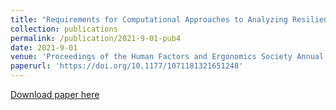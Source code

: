 ```yaml
---
title: "Requirements for Computational Approaches to Analyzing Resilience in Human-Machine Teams"
collection: publications
permalink: /publication/2021-9-01-pub4
date: 2021-9-01
venue: 'Proceedings of the Human Factors and Ergonomics Society Annual Meeting'
paperurl: 'https://doi.org/10.1177/1071181321651248'
---
```


<a href='https://doi.org/10.1177/1071181321651248'>Download paper here</a>
